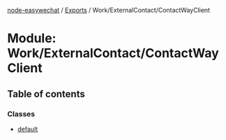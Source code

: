 [node-easywechat](../README.md) / [Exports](../modules.md) / Work/ExternalContact/ContactWayClient

# Module: Work/ExternalContact/ContactWayClient

## Table of contents

### Classes

- [default](../classes/Work_ExternalContact_ContactWayClient.default.md)
